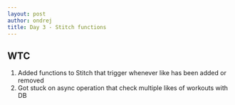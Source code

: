 ```yaml
---
layout: post
author: ondrej
title: Day 3 - Stitch functions
---
```

## WTC
1. Added functions to Stitch that trigger whenever like has been added or removed
2. Got stuck on async operation that check multiple likes of workouts with DB
